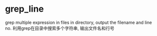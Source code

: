 # grep_line
grep multiple expression in files in directory, output the filename and line no. 利用grep在目录中搜索多个字符串, 输出文件名和行号
